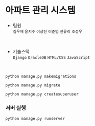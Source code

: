 # 아파트 관리 시스템
- 팀원 <br>
`김우재` `윤지수` `이상진` `이준범` `전유리` `조성우`
<br>

- 기술스택 <br>
`Django` `OracleDB` `HTML/CSS` `JavaScript`
<br>

```shell
python manage.py makemigrations

python manage.py migrate

python manage.py createsuperuser
```

### 서버 실행

```shell
python manage.py runserver
```
